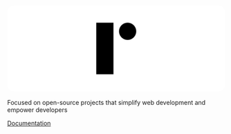 <p align="center">
<img style="border-radius: 15px;" alt="Logo Banner" src="https://github.com/Opensource-Paper/.github/blob/cb0d41b0d5ca6cd3f936830d6bdbc004e41ae8a8/banner/banner.png?sanitize=true"/>
<br/>

<!--<div align="center"><a href='https://ko-fi.com/brick_wall' target='_blank'><img height='30' style='border:0px;height:41px;' src='https://az743702.vo.msecnd.net/cdn/kofi3.png?v=0' border='0' margin-top="10px" alt='Buy Me a Coffee at ko-fi.com'/></a></div>-->
<div align="left">Focused on open-source projects that simplify web development and empower developers</div>
<div align="left">

[Documentation](https://paperui.com/)
